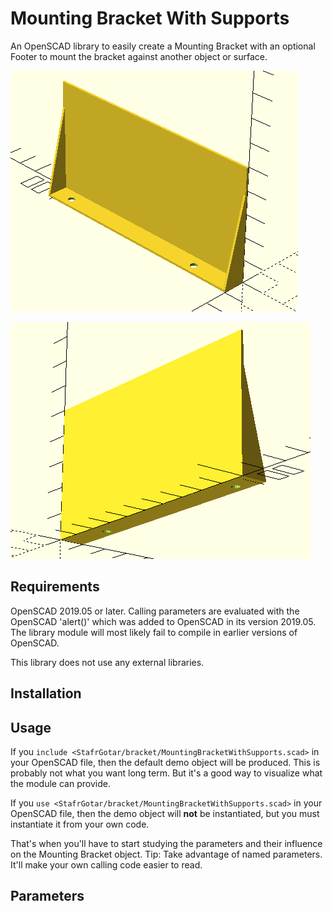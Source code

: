 # Mounting Bracket With Supports

An OpenSCAD library to easily create a Mounting Bracket with an optional Footer to mount the bracket against another object or surface.

![](https://github.com/StafrGotar/MountingBracketWithSupports/blob/master/images/Bracket-Behind-Left.png)

![](https://github.com/StafrGotar/MountingBracketWithSupports/blob/master/images/Bracket-Below-Right.png)


## Requirements

OpenSCAD 2019.05 or later.
Calling parameters are evaluated with the OpenSCAD 'alert()' which was added to OpenSCAD in its version 2019.05.
The library module will most likely fail to compile in earlier versions of OpenSCAD.

This library does not use any external libraries.

## Installation

## Usage

If you `include <StafrGotar/bracket/MountingBracketWithSupports.scad>` in your OpenSCAD file,
then the default demo object will be produced.
This is probably not what you want long term.
But it's a good way to visualize what the module can provide.

If you `use <StafrGotar/bracket/MountingBracketWithSupports.scad>` in your OpenSCAD file,
then the demo object will **not** be instantiated, but you must instantiate it from your own code.

That's when you'll have to start studying the parameters and their influence on the Mounting Bracket object.
Tip: Take advantage of named parameters. It'll make your own calling code easier to read.

## Parameters
